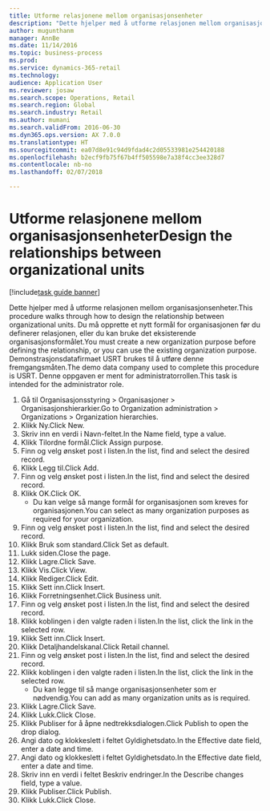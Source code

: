 ```yaml
--- 
title: Utforme relasjonene mellom organisasjonsenheter
description: "Dette hjelper med å utforme relasjonen mellom organisasjonsenheter."
author: mugunthanm
manager: AnnBe
ms.date: 11/14/2016
ms.topic: business-process
ms.prod: 
ms.service: dynamics-365-retail
ms.technology: 
audience: Application User
ms.reviewer: josaw
ms.search.scope: Operations, Retail
ms.search.region: Global
ms.search.industry: Retail
ms.author: mumani
ms.search.validFrom: 2016-06-30
ms.dyn365.ops.version: AX 7.0.0
ms.translationtype: HT
ms.sourcegitcommit: ea07d8e91c94d9fdad4c2d05533981e254420188
ms.openlocfilehash: b2ecf9fb75f67b4ff505598e7a38f4cc3ee328d7
ms.contentlocale: nb-no
ms.lasthandoff: 02/07/2018

---
```

# <a name="design-the-relationships-between-organizational-units"></a><span data-ttu-id="9295c-103">Utforme relasjonene mellom organisasjonsenheter</span><span class="sxs-lookup"><span data-stu-id="9295c-103">Design the relationships between organizational units</span></span>

[!include[task guide banner](../includes/task-guide-banner.md)]

<span data-ttu-id="9295c-104">Dette hjelper med å utforme relasjonen mellom organisasjonsenheter.</span><span class="sxs-lookup"><span data-stu-id="9295c-104">This procedure walks through how to design the relationship between organizational units.</span></span> <span data-ttu-id="9295c-105">Du må opprette et nytt formål for organisasjonen før du definerer relasjonen, eller du kan bruke det eksisterende organisasjonsformålet.</span><span class="sxs-lookup"><span data-stu-id="9295c-105">You must create a new organization purpose before defining the relationship, or you can use the existing organization purpose.</span></span> <span data-ttu-id="9295c-106">Demonstrasjonsdatafirmaet USRT brukes til å utføre denne fremgangsmåten.</span><span class="sxs-lookup"><span data-stu-id="9295c-106">The demo data company used to complete this procedure is USRT.</span></span> <span data-ttu-id="9295c-107">Denne oppgaven er ment for administratorrollen.</span><span class="sxs-lookup"><span data-stu-id="9295c-107">This task is intended for the administrator role.</span></span>

1. <span data-ttu-id="9295c-108">Gå til Organisasjonsstyring > Organisasjoner > Organisasjonshierarkier.</span><span class="sxs-lookup"><span data-stu-id="9295c-108">Go to Organization administration > Organizations > Organization hierarchies.</span></span>
2. <span data-ttu-id="9295c-109">Klikk Ny.</span><span class="sxs-lookup"><span data-stu-id="9295c-109">Click New.</span></span>
3. <span data-ttu-id="9295c-110">Skriv inn en verdi i Navn-feltet.</span><span class="sxs-lookup"><span data-stu-id="9295c-110">In the Name field, type a value.</span></span>
4. <span data-ttu-id="9295c-111">Klikk Tilordne formål.</span><span class="sxs-lookup"><span data-stu-id="9295c-111">Click Assign purpose.</span></span>
5. <span data-ttu-id="9295c-112">Finn og velg ønsket post i listen.</span><span class="sxs-lookup"><span data-stu-id="9295c-112">In the list, find and select the desired record.</span></span>
6. <span data-ttu-id="9295c-113">Klikk Legg til.</span><span class="sxs-lookup"><span data-stu-id="9295c-113">Click Add.</span></span>
7. <span data-ttu-id="9295c-114">Finn og velg ønsket post i listen.</span><span class="sxs-lookup"><span data-stu-id="9295c-114">In the list, find and select the desired record.</span></span>
8. <span data-ttu-id="9295c-115">Klikk OK.</span><span class="sxs-lookup"><span data-stu-id="9295c-115">Click OK.</span></span>
    * <span data-ttu-id="9295c-116">Du kan velge så mange formål for organisasjonen som kreves for organisasjonen.</span><span class="sxs-lookup"><span data-stu-id="9295c-116">You can select as many organization purposes as required for your organization.</span></span>  
9. <span data-ttu-id="9295c-117">Finn og velg ønsket post i listen.</span><span class="sxs-lookup"><span data-stu-id="9295c-117">In the list, find and select the desired record.</span></span>
10. <span data-ttu-id="9295c-118">Klikk Bruk som standard.</span><span class="sxs-lookup"><span data-stu-id="9295c-118">Click Set as default.</span></span>
11. <span data-ttu-id="9295c-119">Lukk siden.</span><span class="sxs-lookup"><span data-stu-id="9295c-119">Close the page.</span></span>
12. <span data-ttu-id="9295c-120">Klikk Lagre.</span><span class="sxs-lookup"><span data-stu-id="9295c-120">Click Save.</span></span>
13. <span data-ttu-id="9295c-121">Klikk Vis.</span><span class="sxs-lookup"><span data-stu-id="9295c-121">Click View.</span></span>
14. <span data-ttu-id="9295c-122">Klikk Rediger.</span><span class="sxs-lookup"><span data-stu-id="9295c-122">Click Edit.</span></span>
15. <span data-ttu-id="9295c-123">Klikk Sett inn.</span><span class="sxs-lookup"><span data-stu-id="9295c-123">Click Insert.</span></span>
16. <span data-ttu-id="9295c-124">Klikk Forretningsenhet.</span><span class="sxs-lookup"><span data-stu-id="9295c-124">Click Business unit.</span></span>
17. <span data-ttu-id="9295c-125">Finn og velg ønsket post i listen.</span><span class="sxs-lookup"><span data-stu-id="9295c-125">In the list, find and select the desired record.</span></span>
18. <span data-ttu-id="9295c-126">Klikk koblingen i den valgte raden i listen.</span><span class="sxs-lookup"><span data-stu-id="9295c-126">In the list, click the link in the selected row.</span></span>
19. <span data-ttu-id="9295c-127">Klikk Sett inn.</span><span class="sxs-lookup"><span data-stu-id="9295c-127">Click Insert.</span></span>
20. <span data-ttu-id="9295c-128">Klikk Detaljhandelskanal.</span><span class="sxs-lookup"><span data-stu-id="9295c-128">Click Retail channel.</span></span>
21. <span data-ttu-id="9295c-129">Finn og velg ønsket post i listen.</span><span class="sxs-lookup"><span data-stu-id="9295c-129">In the list, find and select the desired record.</span></span>
22. <span data-ttu-id="9295c-130">Klikk koblingen i den valgte raden i listen.</span><span class="sxs-lookup"><span data-stu-id="9295c-130">In the list, click the link in the selected row.</span></span>
    * <span data-ttu-id="9295c-131">Du kan legge til så mange organisasjonsenheter som er nødvendig.</span><span class="sxs-lookup"><span data-stu-id="9295c-131">You can add as many organization units as is required.</span></span>  
23. <span data-ttu-id="9295c-132">Klikk Lagre.</span><span class="sxs-lookup"><span data-stu-id="9295c-132">Click Save.</span></span>
24. <span data-ttu-id="9295c-133">Klikk Lukk.</span><span class="sxs-lookup"><span data-stu-id="9295c-133">Click Close.</span></span>
25. <span data-ttu-id="9295c-134">Klikk Publiser for å åpne nedtrekksdialogen.</span><span class="sxs-lookup"><span data-stu-id="9295c-134">Click Publish to open the drop dialog.</span></span>
26. <span data-ttu-id="9295c-135">Angi dato og klokkeslett i feltet Gyldighetsdato.</span><span class="sxs-lookup"><span data-stu-id="9295c-135">In the Effective date field, enter a date and time.</span></span>
27. <span data-ttu-id="9295c-136">Angi dato og klokkeslett i feltet Gyldighetsdato.</span><span class="sxs-lookup"><span data-stu-id="9295c-136">In the Effective date field, enter a date and time.</span></span>
28. <span data-ttu-id="9295c-137">Skriv inn en verdi i feltet Beskriv endringer.</span><span class="sxs-lookup"><span data-stu-id="9295c-137">In the Describe changes field, type a value.</span></span>
29. <span data-ttu-id="9295c-138">Klikk Publiser.</span><span class="sxs-lookup"><span data-stu-id="9295c-138">Click Publish.</span></span>
30. <span data-ttu-id="9295c-139">Klikk Lukk.</span><span class="sxs-lookup"><span data-stu-id="9295c-139">Click Close.</span></span>


